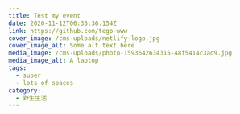 ```yaml
---
title: Test my event
date: 2020-11-12T06:35:36.154Z
link: https://github.com/tego-www
cover_image: /cms-uploads/netlify-logo.jpg
cover_image_alt: Some alt text here
media_image: /cms-uploads/photo-1593642634315-48f5414c3ad9.jpg
media_image_alt: A laptop
tags:
  - super
  - lots of spaces
category:
  - 野生生活
---
```

